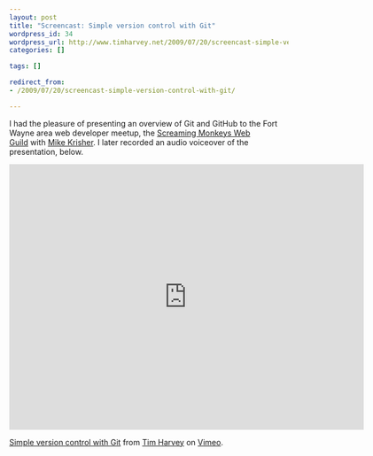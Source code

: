 ```yaml
---
layout: post
title: "Screencast: Simple version control with Git"
wordpress_id: 34
wordpress_url: http://www.timharvey.net/2009/07/20/screencast-simple-version-control-with-git/
categories: []

tags: []

redirect_from:
- /2009/07/20/screencast-simple-version-control-with-git/

---
```

I had the pleasure of presenting an overview of Git and GitHub to the Fort Wayne area web developer meetup, the [Screaming Monkeys Web Guild](http://www.screamingmonkeys.org/) with [Mike Krisher](http://mikekrisher.com/). I later recorded an audio voiceover of the presentation, below.

<iframe src="https://player.vimeo.com/video/5908609?h=d4f7296498" width="640" height="480" frameborder="0" allow="autoplay; fullscreen; picture-in-picture" allowfullscreen></iframe>

[Simple version control with Git](http://vimeo.com/5908609) from [Tim Harvey](http://vimeo.com/timharvey) on [Vimeo](http://vimeo.com).
